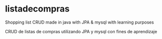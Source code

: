 # listadecompras
Shopping list CRUD made in java with JPA &amp; mysql with learning purposes

CRUD de listas de compras utilizando JPA y mysql con fines de aprendizaje
